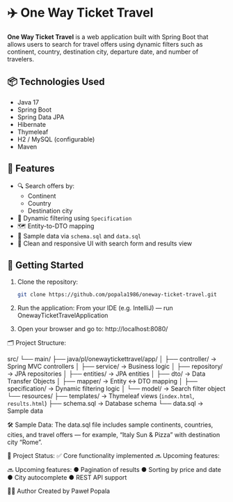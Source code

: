 # ✈️ One Way Ticket Travel

**One Way Ticket Travel** is a web application built with Spring Boot that allows users to search for travel offers using dynamic filters such as continent, country, destination city, departure date, and number of travelers.

## 📦 Technologies Used

- Java 17
- Spring Boot
- Spring Data JPA
- Hibernate
- Thymeleaf
- H2 / MySQL (configurable)
- Maven

## 🧭 Features

- 🔍 Search offers by:
  - Continent
  - Country
  - Destination city
- 📄 Dynamic filtering using `Specification`
- 🗺️ Entity-to-DTO mapping
- 🧪 Sample data via `schema.sql` and `data.sql`
- 🎨 Clean and responsive UI with search form and results view

## 🚀 Getting Started

1. Clone the repository:
   ```bash
   git clone https://github.com/popala1986/oneway-ticket-travel.git

2. Run the application:
   From your IDE (e.g. IntelliJ) — run OnewayTicketTravelApplication

3. Open your browser and go to:
     http://localhost:8080/

🗂️ Project Structure:

src/
└── main/
    ├── java/pl/onewaytickettravel/app/
    │   ├── controller/        → Spring MVC controllers
    │   ├── service/           → Business logic
    │   ├── repository/        → JPA repositories
    │   ├── entities/          → JPA entities
    │   ├── dto/               → Data Transfer Objects
    │   ├── mapper/            → Entity ↔ DTO mapping
    │   ├── specification/     → Dynamic filtering logic
    │   └── model/             → Search filter object
    └── resources/
        ├── templates/         → Thymeleaf views (`index.html`, `results.html`)
        ├── schema.sql         → Database schema
        └── data.sql           → Sample data

🛠️ Sample Data:
The data.sql file includes sample continents, countries, cities, and travel offers — for example, “Italy Sun & Pizza” with destination city “Rome”.

📌 Project Status:
✅ Core functionality implemented 🔜 Upcoming features:

🔜 Upcoming features:
● Pagination of results
● Sorting by price and date
● City autocomplete
● REST API support

👨‍💻 Author
Created by Paweł Popala

